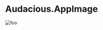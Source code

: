# Audacious.AppImage

![foo](https://github.com/nx-appbuild-hub/Audacious.AppImage//actions/workflows/makefile.yml/badge.svg)
